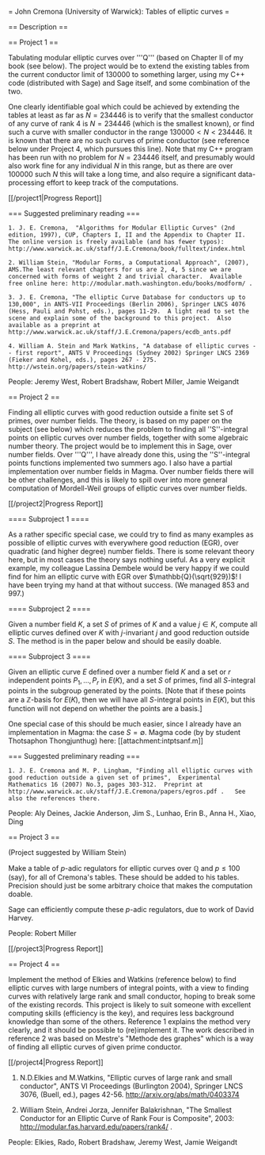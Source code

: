 = John Cremona (University of Warwick): Tables of elliptic curves =

== Description ==

== Project 1 ==

Tabulating modular elliptic curves over '''Q''' (based on  Chapter II of my book (see below).  The project would be to extend the existing tables from the current conductor limit of $130000$ to something larger, using my C++ code (distributed with Sage) and Sage itself, and some combination of the two.  

One clearly identifiable goal which could be achieved by extending the tables at least as far as $N=234446$ is to verify that the smallest conductor of any curve of rank $4$ is $N=234446$ (which is the smallest known), or find such a curve with smaller conductor in the range $130000<N<234446$.  It is known that there are no such curves of prime conductor (see reference below under Project 4, which pursues this line).  Note that my C++ program has been run with no problem for $N=234446$ itself, and presumably would also work fine for any individual $N$ in this range, but as there are over $100000$ such $N$ this will take a long time, and also require a significant data-processing effort to keep track of the computations.

[[/project1|Progress Report]]

=== Suggested preliminary reading ===

    1. J. E. Cremona,  "Algorithms for Modular Elliptic Curves" (2nd edition, 1997), CUP, Chapters I, II and the Appendix to Chapter II.  The online version is freely available (and has fewer typos):  http://www.warwick.ac.uk/staff/J.E.Cremona/book/fulltext/index.html

    2. William Stein, "Modular Forms, a Computational Approach", (2007), AMS.The least relevant chapters for us are 2, 4, 5 since we are concerned with forms of weight 2 and trivial character.  Available free online here: http://modular.math.washington.edu/books/modform/ .

    3. J. E. Cremona, "The elliptic Curve Database for conductors up to 130,000", in ANTS-VII Proceedings (Berlin 2006), Springer LNCS 4076 (Hess, Pauli and Pohst, eds.), pages 11-29.  A light read to set the scene and explain some of the background to this project.  Also available as a preprint at http://www.warwick.ac.uk/staff/J.E.Cremona/papers/ecdb_ants.pdf

    4. William A. Stein and Mark Watkins, "A database of elliptic curves -- first report", ANTS V Proceedings (Sydney 2002) Springer LNCS 2369 (Fieker and Kohel, eds.), pages 267 - 275.  http://wstein.org/papers/stein-watkins/

People: Jeremy West, Robert Bradshaw, Robert Miller, Jamie Weigandt

== Project 2 ==


Finding all elliptic curves with good reduction outside a finite set S of primes, over number fields.  The theory, is based on my paper on the subject (see below) which reduces the problem to finding all ''S''-integral points on elliptic curves over number fields, together with some algebraic number theory.   The project would be to implement this in Sage, over number fields.  Over '''Q''', I have already done this, using the ''S''-integral points functions implemented two summers ago.  I also have a partial implementation over number fields in Magma.  Over number fields there will be other challenges, and this is likely to spill over into more general computation of Mordell-Weil groups of elliptic curves over number fields. 

[[/project2|Progress Report]]

==== Subproject 1 ====

As a rather specific special case, we could try to find as many examples as possible of elliptic curves with everywhere good reduction (EGR), over quadratic (and higher degree) number fields.  There is some relevant theory here, but in most cases the theory says nothing useful.  As a very explicit example,  my colleague Lassina Dembele would be very happy if we could find for him an elliptic curve with EGR over $\mathbb{Q}(\sqrt{929})$!  I have been trying my hand at that without success.  (We managed 853 and 997.) 

==== Subproject 2 ====

Given a number field $K$, a set $S$ of primes of $K$ and a value $j\in K$, compute all elliptic curves defined over $K$ with $j$-invariant $j$ and good reduction outside $S$.  The method is in the paper below and should be easily doable.

==== Subproject 3 ====

Given an elliptic curve $E$ defined over a number field $K$ and a set or $r$ independent points $P_1,\dots,P_r$ in $E(K)$, and a set $S$ of primes, find all $S$-integral points in the subgroup generated by the points.  [Note that if these points are a $\mathbb{Z}$-basis for $E(K)$, then we will have all $S$-integral points in $E(K)$, but this function will not depend on whether the points are a basis.]

One special case of this should be much easier, since I already have an implementation in Magma: the case $S=\emptyset$.  Magma code (by  by student Thotsaphon Thongjunthug) here: [[attachment:intptsanf.m]]

=== Suggested preliminary reading ===

    1. J. E. Cremona and M. P. Lingham, "Finding all elliptic curves with good reduction outside a given set of primes",  Experimental Mathematics 16 (2007) No.3, pages 303-312.  Preprint at http://www.warwick.ac.uk/staff/J.E.Cremona/papers/egros.pdf .   See also the references there.

People: Aly Deines, Jackie Anderson, Jim S., Lunhao, Erin B., Anna H., Xiao, Ding

== Project 3 ==

(Project suggested by William Stein)

Make a table of $p$-adic regulators for elliptic curves over $\mathbb{Q}$ and
$p\leq 100$ (say), for all of Cremona's tables.  These should be
added to his tables.  Precision should just be some arbitrary
choice that makes the computation doable.

Sage can efficiently compute these $p$-adic regulators, due to work of
David Harvey.

People: Robert Miller

[[/project3|Progress Report]]

== Project 4 ==

Implement the method of Elkies and Watkins (reference below) to find elliptic curves with large numbers of integral points, with a view to finding curves with relatively large rank and small conductor, hoping to break some of the existing records.   This project is likely to suit someone with excellent computing skills (efficiency is the key), and requires less background knowledge than some of the others.   Reference 1 explains the method very clearly, and it should be possible to (re)implement it.    The work described in reference 2 was based on Mestre's "Methode des graphes" which is a way of finding all elliptic curves of given prime conductor.

[[/project4|Progress Report]]

   1. N.D.Elkies and M.Watkins, "Elliptic curves of large rank and small conductor", ANTS VI Proceedings (Burlington 2004), Springer LNCS 3076, (Buell, ed.), pages 42-56. http://arxiv.org/abs/math/0403374

   2.  William Stein, Andrei Jorza, Jennifer Balakrishnan, "The Smallest Conductor for an Elliptic Curve of Rank Four is Composite", 2003: http://modular.fas.harvard.edu/papers/rank4/ .

People: Elkies, Rado, Robert Bradshaw, Jeremy West, Jamie Weigandt
